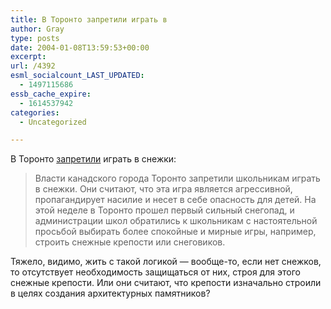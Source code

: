 ```yaml
---
title: В Торонто запретили играть в
author: Gray
type: posts
date: 2004-01-08T13:59:53+00:00
excerpt:
url: /4392
esml_socialcount_LAST_UPDATED:
  - 1497115686
essb_cache_expire:
  - 1614537942
categories:
  - Uncategorized

---
```








В Торонто <a href="http://lenta.ru/oddly/2004/01/08/snowballs/" target="_blank">запретили</a> играть в снежки:

> Власти канадского города Торонто запретили школьникам играть в снежки. Они считают, что эта игра является агрессивной, пропагандирует насилие и несет в себе опасность для детей. На этой неделе в Торонто прошел первый сильный снегопад, и администрации школ обратились к школьникам с настоятельной просьбой выбирать более спокойные и мирные игры, например, строить снежные крепости или снеговиков. 

Тяжело, видимо, жить с такой логикой &#8212; вообще-то, если нет снежков, то отсутствует необходимость защищаться от них, строя для этого снежные крепости. Или они считают, что крепости изначально строили в целях создания архитектурных памятников?